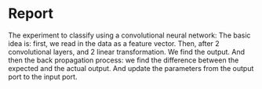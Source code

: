 # Report

The experiment to classify using a convolutional neural network:
The basic idea is: first, we read in the data as a feature vector. Then, after 2 convolutional layers, and 2 linear transformation. We find the output. And then the back propagation process: we find the difference between the expected and the actual output. And update the parameters from the output port to the input port.